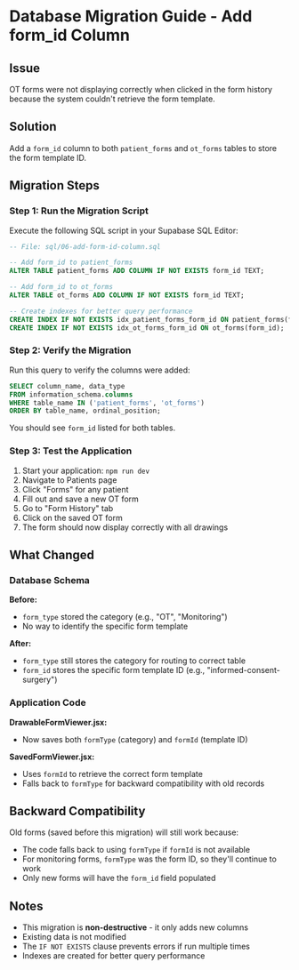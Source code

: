 # Database Migration Guide - Add form_id Column

## Issue
OT forms were not displaying correctly when clicked in the form history because the system couldn't retrieve the form template.

## Solution
Add a `form_id` column to both `patient_forms` and `ot_forms` tables to store the form template ID.

## Migration Steps

### Step 1: Run the Migration Script
Execute the following SQL script in your Supabase SQL Editor:

```sql
-- File: sql/06-add-form-id-column.sql

-- Add form_id to patient_forms
ALTER TABLE patient_forms ADD COLUMN IF NOT EXISTS form_id TEXT;

-- Add form_id to ot_forms
ALTER TABLE ot_forms ADD COLUMN IF NOT EXISTS form_id TEXT;

-- Create indexes for better query performance
CREATE INDEX IF NOT EXISTS idx_patient_forms_form_id ON patient_forms(form_id);
CREATE INDEX IF NOT EXISTS idx_ot_forms_form_id ON ot_forms(form_id);
```

### Step 2: Verify the Migration
Run this query to verify the columns were added:

```sql
SELECT column_name, data_type 
FROM information_schema.columns 
WHERE table_name IN ('patient_forms', 'ot_forms')
ORDER BY table_name, ordinal_position;
```

You should see `form_id` listed for both tables.

### Step 3: Test the Application
1. Start your application: `npm run dev`
2. Navigate to Patients page
3. Click "Forms" for any patient
4. Fill out and save a new OT form
5. Go to "Form History" tab
6. Click on the saved OT form
7. The form should now display correctly with all drawings

## What Changed

### Database Schema
**Before:**
- `form_type` stored the category (e.g., "OT", "Monitoring")
- No way to identify the specific form template

**After:**
- `form_type` still stores the category for routing to correct table
- `form_id` stores the specific form template ID (e.g., "informed-consent-surgery")

### Application Code
**DrawableFormViewer.jsx:**
- Now saves both `formType` (category) and `formId` (template ID)

**SavedFormViewer.jsx:**
- Uses `formId` to retrieve the correct form template
- Falls back to `formType` for backward compatibility with old records

## Backward Compatibility

Old forms (saved before this migration) will still work because:
- The code falls back to using `formType` if `formId` is not available
- For monitoring forms, `formType` was the form ID, so they'll continue to work
- Only new forms will have the `form_id` field populated

## Notes

- This migration is **non-destructive** - it only adds new columns
- Existing data is not modified
- The `IF NOT EXISTS` clause prevents errors if run multiple times
- Indexes are created for better query performance
